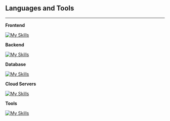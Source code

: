 ## Languages and Tools
---
**Frontend**  

[![My Skills](https://skillicons.dev/icons?i=js,react,nextjs,tailwind,md)](https://skillicons.dev)  

**Backend**  

[![My Skills](https://skillicons.dev/icons?i=nodejs)](https://skillicons.dev)  

**Database**  

[![My Skills](https://skillicons.dev/icons?i=supabase)](https://skillicons.dev)  

**Cloud Servers**  

[![My Skills](https://skillicons.dev/icons?i=vercel,gcp)](https://skillicons.dev)  

**Tools**  

[![My Skills](https://skillicons.dev/icons?i=notion,vscode,npm,postman,figma,webflow)](https://skillicons.dev)  
